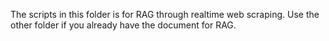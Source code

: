 The scripts in this folder is for RAG through realtime web scraping.
Use the other folder if you already have the document for RAG.